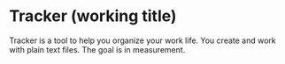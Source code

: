# Tracker (working title)

Tracker is a tool to help you organize your work life. You create and
work with plain text files. The goal is in measurement.
